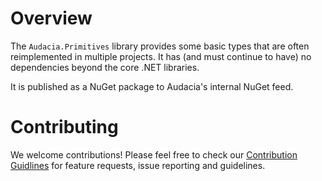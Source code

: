 # Overview
The `Audacia.Primitives` library provides some basic types that are often reimplemented in multiple projects. It has (and must continue to have) no dependencies beyond the core .NET libraries.

It is published as a NuGet package to Audacia's internal NuGet feed.

# Contributing
We welcome contributions! Please feel free to check our [Contribution Guidlines](https://github.com/audaciaconsulting/.github/blob/main/CONTRIBUTING.md) for feature requests, issue reporting and guidelines.